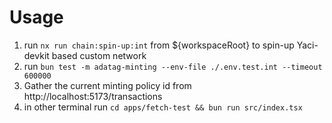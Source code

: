 # Usage

1. run `nx run chain:spin-up:int` from ${workspaceRoot} to spin-up Yaci-devkit based custom network
2. run `bun test -m adatag-minting --env-file ./.env.test.int --timeout 600000`
3. Gather the current minting policy id from http://localhost:5173/transactions
3. in other terminal run `cd apps/fetch-test && bun run src/index.tsx`